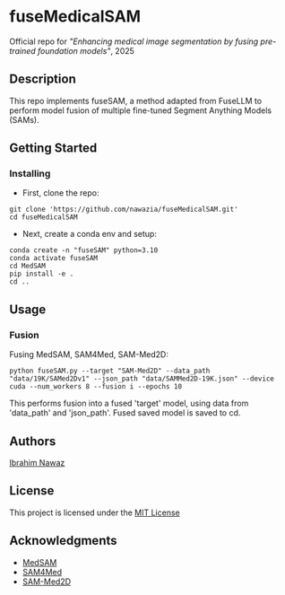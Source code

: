 # fuseMedicalSAM

Official repo for *"Enhancing medical image segmentation by fusing pre-trained foundation models"*, 2025

## Description

This repo implements fuseSAM, a method adapted from FuseLLM to perform model fusion of multiple fine-tuned Segment Anything Models (SAMs). 

## Getting Started

### Installing

* First, clone the repo:
```
git clone 'https://github.com/nawazia/fuseMedicalSAM.git'
cd fuseMedicalSAM
```
* Next, create a conda env and setup:
```
conda create -n "fuseSAM" python=3.10
conda activate fuseSAM
cd MedSAM
pip install -e .
cd ..
```
## Usage
### Fusion

Fusing MedSAM, SAM4Med, SAM-Med2D:
```
python fuseSAM.py --target "SAM-Med2D" --data_path "data/19K/SAMed2Dv1" --json_path "data/SAMMed2D-19K.json" --device cuda --num_workers 8 --fusion i --epochs 10
```
This performs fusion into a fused 'target' model, using data from 'data_path' and 'json_path'. Fused saved model is saved to cd.

## Authors

[Ibrahim Nawaz](mailto:ibrahim.nawaz22@imperial.ac.uk)

## License

This project is licensed under the [MIT License](LICENSE)

## Acknowledgments

* [MedSAM](https://github.com/bowang-lab/MedSAM)
* [SAM4Med](https://github.com/yuhoo0302/Segment-Anything-Model-for-Medical-Images)
* [SAM-Med2D](https://github.com/OpenGVLab/SAM-Med2D)
